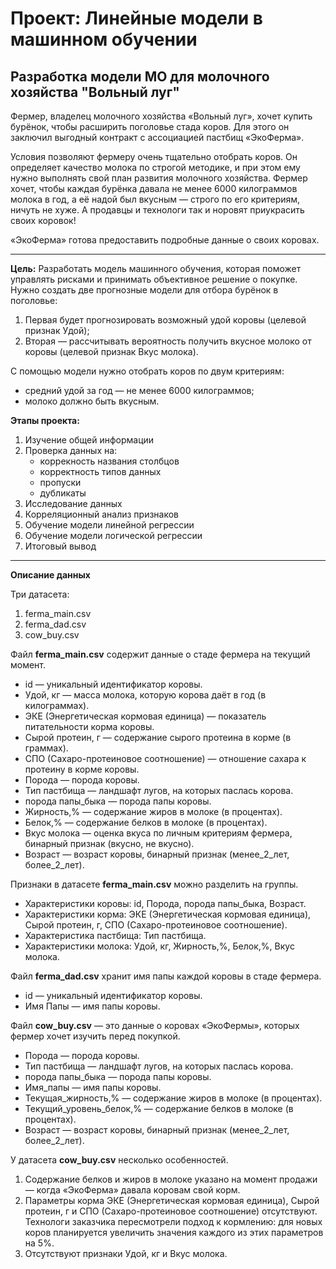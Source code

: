 # Проект: Линейные модели в машинном обучении

## Разработка модели МО для молочного хозяйства "Вольный луг"

Фермер, владелец молочного хозяйства «Вольный луг», хочет купить бурёнок, чтобы расширить поголовье стада коров. Для этого он заключил выгодный контракт с ассоциацией пастбищ «ЭкоФерма».

Условия позволяют фермеру очень тщательно отобрать коров. Он определяет качество молока по строгой методике, и при этом ему нужно выполнять свой план развития молочного хозяйства. Фермер хочет, чтобы каждая бурёнка давала не менее 6000 килограммов молока в год, а её надой был вкусным — строго по его критериям, ничуть не хуже. А продавцы и технологи так и норовят приукрасить своих коровок!

«ЭкоФерма» готова предоставить подробные данные о своих коровах. 

<hr>
   
**Цель:** Разработать модель машинного обучения, которая поможет управлять рисками и принимать объективное решение о покупке. Нужно создать две прогнозные модели для отбора бурёнок в поголовье:
   1. Первая будет прогнозировать возможный удой коровы (целевой признак Удой);
   2. Вторая — рассчитывать вероятность получить вкусное молоко от коровы (целевой признак Вкус молока).
   
С помощью модели нужно отобрать коров по двум критериям:
   - средний удой за год — не менее 6000 килограммов;
   - молоко должно быть вкусным.
   
**Этапы проекта:**
  1. Изучение общей информации
  2. Проверка данных на:
     - коррекность названия столбцов
     - корректность типов данных
     - пропуски
     - дубликаты
  3. Исследование данных
  4. Корреляционный анализ признаков
  5. Обучение модели линейной регрессии
  6. Обучение модели логической регрессии
  7. Итоговый вывод
  
<hr>
  
**Описание данных**

Три датасета:
 1. ferma_main.csv
 2. ferma_dad.csv
 3. cow_buy.csv

Файл **ferma_main.csv** содержит данные о стаде фермера на текущий момент. 
 - id — уникальный идентификатор коровы.
 - Удой, кг — масса молока, которую корова даёт в год (в килограммах).
 - ЭКЕ (Энергетическая кормовая единица) — показатель питательности корма коровы.
 - Сырой протеин, г — содержание сырого протеина в корме (в граммах).
 - СПО (Сахаро-протеиновое соотношение) — отношение сахара к протеину в корме коровы.
 - Порода — порода коровы.
 - Тип пастбища — ландшафт лугов, на которых паслась корова.
 - порода папы_быка — порода папы коровы.
 - Жирность,% — содержание жиров в молоке (в процентах).
 - Белок,% — содержание белков в молоке (в процентах).
 - Вкус молока — оценка вкуса по личным критериям фермера, бинарный признак (вкусно, не вкусно).
 - Возраст — возраст коровы, бинарный признак (менее_2_лет, более_2_лет).
 
Признаки в датасете **ferma_main.csv** можно разделить на группы.
 - Характеристики коровы: id, Порода, порода папы_быка, Возраст.
 - Характеристики корма: ЭКЕ (Энергетическая кормовая единица), Сырой протеин, г, СПО (Сахаро-протеиновое соотношение).
 - Характеристика пастбища: Тип пастбища.
 - Характеристики молока: Удой, кг, Жирность,%, Белок,%, Вкус молока.

Файл **ferma_dad.csv** хранит имя папы каждой коровы в стаде фермера.
 - id — уникальный идентификатор коровы.
 - Имя Папы — имя папы коровы.
 
Файл **cow_buy.csv** — это данные о коровах «ЭкоФермы», которых фермер хочет изучить перед покупкой.
 - Порода — порода коровы.
 - Тип пастбища — ландшафт лугов, на которых паслась корова.
 - порода папы_быка — порода папы коровы.
 - Имя_папы — имя папы коровы.
 - Текущая_жирность,% — содержание жиров в молоке (в процентах).
 - Текущий_уровень_белок,% — содержание белков в молоке (в процентах).
 - Возраст — возраст коровы, бинарный признак (менее_2_лет, более_2_лет).

У датасета **cow_buy.csv** несколько особенностей.
1. Содержание белков и жиров в молоке указано на момент продажи — когда «ЭкоФерма» давала коровам свой корм.
2. Параметры корма ЭКЕ (Энергетическая кормовая единица), Сырой протеин, г и СПО (Сахаро-протеиновое соотношение) отсутствуют. Технологи заказчика пересмотрели подход к кормлению: для новых коров планируется увеличить значения каждого из этих параметров на 5%.
4. Отсутствуют признаки Удой, кг и Вкус молока.
